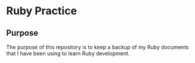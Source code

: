 # Ruby Practice

## Purpose
The purpose of this repository is to keep a backup of my Ruby documents
that I have been using to learn Ruby development.
